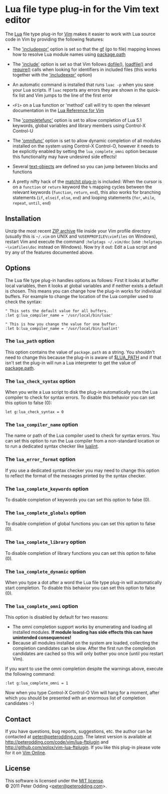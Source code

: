 # Lua file type plug-in for the Vim text editor

The [Lua][lua] file type plug-in for [Vim][vim] makes it easier to work with Lua source code in Vim by providing the following features:

 * The ['includeexpr'][inex] option is set so that the [gf][gf] (go to file) mapping knows how to resolve Lua module names using [package.path][pp]

 * The ['include'][inc] option is set so that Vim follows [dofile()][dof], [loadfile()][lof] and [require()][req] calls when looking for identifiers in included files (this works together with the ['includeexpr'][inex] option)

 * An automatic command is installed that runs `luac -p` when you save your Lua scripts. If `luac` reports any errors they are shown in the quick-fix list and Vim jumps to the line of the first error

 * `<F1>` on a Lua function or 'method' call will try to open the relevant documentation in the [Lua Reference for Vim][lrv]

 * The ['completefunc'][cfu] option is set to allow completion of Lua 5.1 keywords, global variables and library members using Control-X Control-U

 * The ['omnifunc'][ofu] option is set to allow dynamic completion of all modules installed on the system using Control-X Control-O, however it needs to be explicitly enabled by setting the `lua_complete_omni` option because this functionality may have undesired side effects!

 * Several [text-objects][tob] are defined so you can jump between blocks and functions

 * A pretty nifty hack of the [matchit plug-in][mit] is included: When the cursor is on a `function` or `return` keyword the `%` mapping cycles between the relevant keywords (`function`, `return`, `end`), this also works for branching statements (`if`, `elseif`, `else`, `end`) and looping statements (`for`, `while`, `repeat`, `until`, `end`)

## Installation

Unzip the most recent [ZIP archive][zip] file inside your Vim profile directory (usually this is `~/.vim` on UNIX and `%USERPROFILE%\vimfiles` on Windows), restart Vim and execute the command `:helptags ~/.vim/doc` (use `:helptags ~\vimfiles\doc` instead on Windows). Now try it out: Edit a Lua script and try any of the features documented above.

## Options

The Lua file type plug-in handles options as follows: First it looks at buffer local variables, then it looks at global variables and if neither exists a default is chosen. This means you can change how the plug-in works for individual buffers. For example to change the location of the Lua compiler used to check the syntax:

    " This sets the default value for all buffers.
    :let g:lua_compiler_name = '/usr/local/bin/luac'

    " This is how you change the value for one buffer.
    :let b:lua_compiler_name = '/usr/local/bin/lualint'

### The `lua_path` option

This option contains the value of `package.path` as a string. You shouldn't need to change this because the plug-in is aware of [$LUA_PATH][pp] and if that isn't set the plug-in will run a Lua interpreter to get the value of [package.path][pp].

### The `lua_check_syntax` option

When you write a Lua script to disk the plug-in automatically runs the Lua compiler to check for syntax errors. To disable this behavior you can set this option to false (0):

    let g:lua_check_syntax = 0

### The `lua_compiler_name` option

The name or path of the Lua compiler used to check for syntax errors. You can set this option to run the Lua compiler from a non-standard location or to run a dedicated syntax checker like [lualint][ll].

### The `lua_error_format` option

If you use a dedicated syntax checker you may need to change this option to reflect the format of the messages printed by the syntax checker.

### The `lua_complete_keywords` option

To disable completion of keywords you can set this option to false (0).

### The `lua_complete_globals` option

To disable completion of global functions you can set this option to false (0).

### The `lua_complete_library` option

To disable completion of library functions you can set this option to false (0).

### The `lua_complete_dynamic` option

When you type a dot after a word the Lua file type plug-in will automatically start completion. To disable this behavior you can set this option to false (0).

### The `lua_complete_omni` option

This option is disabled by default for two reasons:

 * The omni completion support works by enumerating and loading all installed modules. **If module loading has side effects this can have unintended consequences!**
 * Because all modules installed on the system are loaded, collecting the completion candidates can be slow. After the first run the completion candidates are cached so this will only bother you once (until you restart Vim).

If you want to use the omni completion despite the warnings above, execute the following command:

    :let g:lua_complete_omni = 1

Now when you type Control-X Control-O Vim will hang for a moment, after which you should be presented with an enormous list of completion candidates :-)

## Contact

If you have questions, bug reports, suggestions, etc. the author can be contacted at <peter@peterodding.com>. The latest version is available at <http://peterodding.com/code/vim/lua-ftplugin> and <http://github.com/xolox/vim-lua-ftplugin>. If you like this plug-in please vote for it on [Vim Online][script].

## License

This software is licensed under the [MIT license](http://en.wikipedia.org/wiki/MIT_License).  
© 2011 Peter Odding &lt;<peter@peterodding.com>&gt;.


[vim]: http://www.vim.org/
[lua]: http://www.lua.org/
[inex]: http://vimdoc.sourceforge.net/htmldoc/options.html#%27includeexpr%27
[gf]: http://vimdoc.sourceforge.net/htmldoc/editing.html#gf
[pp]: http://www.lua.org/manual/5.1/manual.html#pdf-package.path
[inc]: http://vimdoc.sourceforge.net/htmldoc/options.html#%27include%27
[dof]: http://www.lua.org/manual/5.1/manual.html#pdf-dofile
[lof]: http://www.lua.org/manual/5.1/manual.html#pdf-loadfile
[req]: http://www.lua.org/manual/5.1/manual.html#pdf-require
[lrv]: http://www.vim.org/scripts/script.php?script_id=1291
[cfu]: http://vimdoc.sourceforge.net/htmldoc/options.html#%27completefunc%27
[ofu]: http://vimdoc.sourceforge.net/htmldoc/options.html#%27omnifunc%27
[tob]: http://vimdoc.sourceforge.net/htmldoc/motion.html#text-objects
[mit]: http://vimdoc.sourceforge.net/htmldoc/usr_05.html#matchit-install
[zip]: http://peterodding.com/code/vim/downloads/lua-ftplugin.zip
[ll]: http://lua-users.org/wiki/LuaLint
[script]: http://www.vim.org/scripts/script.php?script_id=3625
